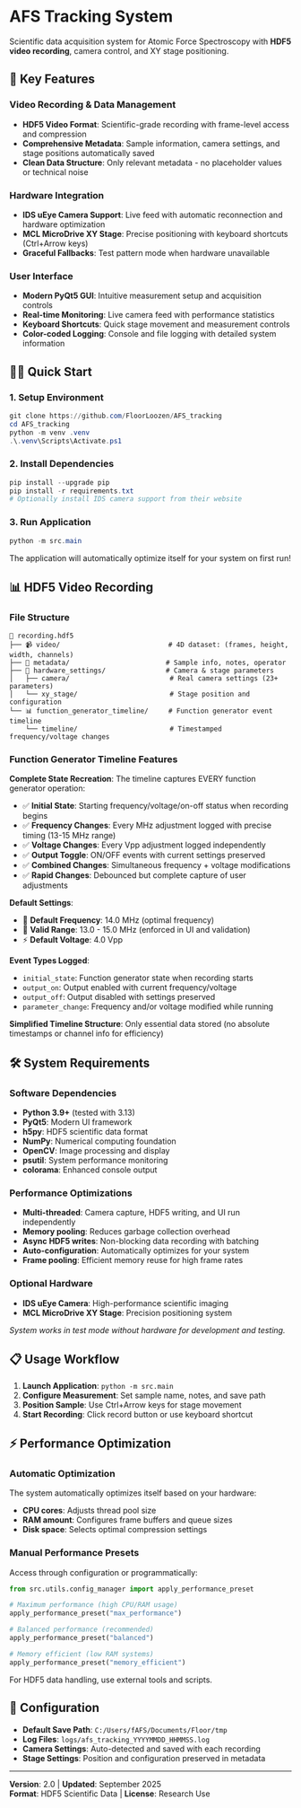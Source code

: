 # AFS Tracking System

Scientific data acquisition system for Atomic Force Spectroscopy with **HDF5 video recording**, camera control, and XY stage positioning.

## 🚀 Key Features

### Video Recording & Data Management
- **HDF5 Video Format**: Scientific-grade recording with frame-level access and compression
- **Comprehensive Metadata**: Sample information, camera settings, and stage positions automatically saved
- **Clean Data Structure**: Only relevant metadata - no placeholder values or technical noise

### Hardware Integration  
- **IDS uEye Camera Support**: Live feed with automatic reconnection and hardware optimization
- **MCL MicroDrive XY Stage**: Precise positioning with keyboard shortcuts (Ctrl+Arrow keys)
- **Graceful Fallbacks**: Test pattern mode when hardware unavailable

### User Interface
- **Modern PyQt5 GUI**: Intuitive measurement setup and acquisition controls
- **Real-time Monitoring**: Live camera feed with performance statistics
- **Keyboard Shortcuts**: Quick stage movement and measurement controls
- **Color-coded Logging**: Console and file logging with detailed system information

## 🏃‍♂️ Quick Start

### 1. Setup Environment
```powershell
git clone https://github.com/FloorLoozen/AFS_tracking
cd AFS_tracking
python -m venv .venv
.\.venv\Scripts\Activate.ps1
```

### 2. Install Dependencies
```powershell
pip install --upgrade pip
pip install -r requirements.txt
# Optionally install IDS camera support from their website
```

### 3. Run Application
```powershell
python -m src.main
```

The application will automatically optimize itself for your system on first run!

## 📊 HDF5 Video Recording

### File Structure
```
📁 recording.hdf5
├── 📹 video/                           # 4D dataset: (frames, height, width, channels)
├── 📝 metadata/                        # Sample info, notes, operator
├── 🔧 hardware_settings/               # Camera & stage parameters
│   ├── camera/                         # Real camera settings (23+ parameters)
│   └── xy_stage/                       # Stage position and configuration
└── 📊 function_generator_timeline/     # Function generator event timeline
    └── timeline/                       # Timestamped frequency/voltage changes
```



### Function Generator Timeline Features
**Complete State Recreation**: The timeline captures EVERY function generator operation:
- ✅ **Initial State**: Starting frequency/voltage/on-off status when recording begins
- ✅ **Frequency Changes**: Every MHz adjustment logged with precise timing (13-15 MHz range)
- ✅ **Voltage Changes**: Every Vpp adjustment logged independently
- ✅ **Output Toggle**: ON/OFF events with current settings preserved
- ✅ **Combined Changes**: Simultaneous frequency + voltage modifications
- ✅ **Rapid Changes**: Debounced but complete capture of user adjustments

**Default Settings**:
- 🎯 **Default Frequency**: 14.0 MHz (optimal frequency)
- 📏 **Valid Range**: 13.0 - 15.0 MHz (enforced in UI and validation)
- ⚡ **Default Voltage**: 4.0 Vpp

**Event Types Logged**:
- `initial_state`: Function generator state when recording starts
- `output_on`: Output enabled with current frequency/voltage
- `output_off`: Output disabled with settings preserved  
- `parameter_change`: Frequency and/or voltage modified while running

**Simplified Timeline Structure**: Only essential data stored (no absolute timestamps or channel info for efficiency)

## 🛠️ System Requirements

### Software Dependencies
- **Python 3.9+** (tested with 3.13)
- **PyQt5**: Modern UI framework
- **h5py**: HDF5 scientific data format  
- **NumPy**: Numerical computing foundation
- **OpenCV**: Image processing and display
- **psutil**: System performance monitoring
- **colorama**: Enhanced console output

### Performance Optimizations
- **Multi-threaded**: Camera capture, HDF5 writing, and UI run independently
- **Memory pooling**: Reduces garbage collection overhead
- **Async HDF5 writes**: Non-blocking data recording with batching
- **Auto-configuration**: Automatically optimizes for your system
- **Frame pooling**: Efficient memory reuse for high frame rates

### Optional Hardware  
- **IDS uEye Camera**: High-performance scientific imaging
- **MCL MicroDrive XY Stage**: Precision positioning system

*System works in test mode without hardware for development and testing.*

## 📋 Usage Workflow

1. **Launch Application**: `python -m src.main`
2. **Configure Measurement**: Set sample name, notes, and save path
3. **Position Sample**: Use Ctrl+Arrow keys for stage movement  
4. **Start Recording**: Click record button or use keyboard shortcut

## ⚡ Performance Optimization

### Automatic Optimization
The system automatically optimizes itself based on your hardware:
- **CPU cores**: Adjusts thread pool size
- **RAM amount**: Configures frame buffers and queue sizes  
- **Disk space**: Selects optimal compression settings

### Manual Performance Presets
Access through configuration or programmatically:

```python
from src.utils.config_manager import apply_performance_preset

# Maximum performance (high CPU/RAM usage)
apply_performance_preset("max_performance")

# Balanced performance (recommended)
apply_performance_preset("balanced") 

# Memory efficient (low RAM systems)
apply_performance_preset("memory_efficient")
```

For HDF5 data handling, use external tools and scripts.

## 🔧 Configuration

- **Default Save Path**: `C:/Users/fAFS/Documents/Floor/tmp`
- **Log Files**: `logs/afs_tracking_YYYYMMDD_HHMMSS.log`
- **Camera Settings**: Auto-detected and saved with each recording
- **Stage Settings**: Position and configuration preserved in metadata

---

**Version**: 2.0 | **Updated**: September 2025  
**Format**: HDF5 Scientific Data | **License**: Research Use


